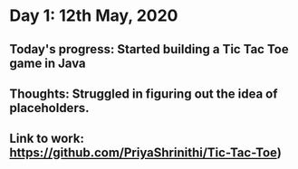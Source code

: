 # Day 1: 12th May, 2020

## Today's progress: Started building a Tic Tac Toe game in Java 
## Thoughts: Struggled in figuring out the idea of placeholders.
## Link to work: https://github.com/PriyaShrinithi/Tic-Tac-Toe)


 
